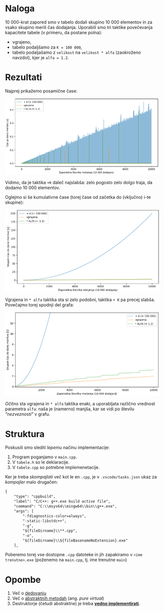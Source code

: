# Naloga

10 000-krat zapored smo v tabelo dodali skupino 10 000 elementov in za vsako skupino merili čas dodajanja.
Uporabili smo tri taktike povečevanja kapacitete tabele (v primeru, da postane polna):

- vgrajeno,
- tabelo podaljšamo za `K = 100 000`,
- tabelo podaljašamo z `velikost` na `velikost * alfa` (zaokroženo navzdol), kjer je `alfa = 1.2`.

# Rezultati

Najprej prikažemo posamične čase:

![posamični časi](casi_po_ena.PNG "posamični časi")

Vidimo, da je taktika `+K` daleč najslabša: zelo pogosto zelo dolgo traja, da dodamo 10 000 elementov.

Oglejmo si še kumulativne čase (torej čase od začetka do (vključno) i-te skupine):

![kumulativni časi](casi_kumulativno.PNG "kumulativni časi")

Vgrajena in `* alfa` taktika sta si zelo podobni, taktika `+ K` pa precej slabša. Povečajmo torej spodnji del grafa:

![kumulativni časi zoom](casi_kumulativno_zoom.PNG "kumulativni časi zoom")

_Očitno_ sta vgrajena in `* alfa` taktika enaki, a uporabljata različno vrednost parametra `alfa`: naša je (namerno) manjša,
kar se vidi po številu _"nezveznosti"_ v grafu.


# Struktura

Poskusili smo slediti _lepemu_ načinu implementacije:

1. Program poganjamo v `main.cpp`.
2. V `tabele.h` so le deklaracije.
3. V `tabele.cpp` so potrebne implemenetacije.

Ker je treba _skompajlati_ več kot le en `.cpp`, je v `.vscode/tasks.json` ukaz za _kompajler_ malo drugačen:

```
{
    "type": "cppbuild",
    "label": "C/C++: g++.exe build active file",
    "command": "C:\\msys64\\mingw64\\bin\\g++.exe",
    "args": [
        "-fdiagnostics-color=always",
        "-static-libstdc++",
        "-g",
        "${fileDirname}\\**.cpp",
        "-o",
        "${fileDirname}\\${fileBasenameNoExtension}.exe"
    ],
```

Poberemo torej vse dostopne `.cpp` datoteke in jih zapakiramo v `<ime trenutne>.exe` (poženemo na `main.cpp`, tj. ime trenutne `main`)


# Opombe

1. Več o [dedovanju](https://www.geeksforgeeks.org/inheritance-in-c/)
2. Več o [abstraktnih metodah](https://www.geeksforgeeks.org/pure-virtual-functions-and-abstract-classes/) (ang. _pure virtual_) 
3. Destruktorje (četudi abstraktne) je treba [**vedno implementirati**](https://stackoverflow.com/a/12574407/2281318).
